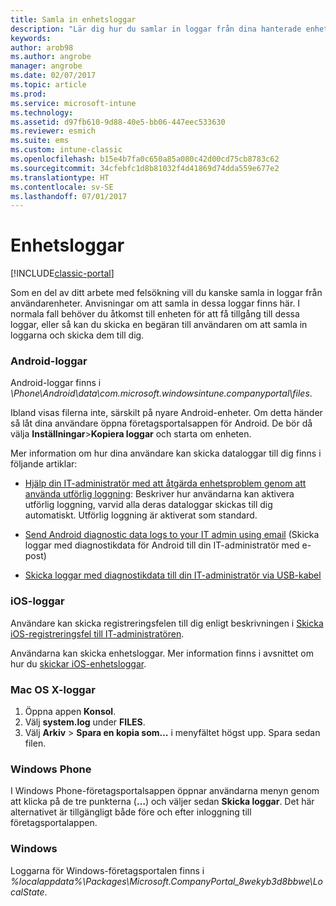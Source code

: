```yaml
---
title: Samla in enhetsloggar
description: "Lär dig hur du samlar in loggar från dina hanterade enheter."
keywords: 
author: arob98
ms.author: angrobe
manager: angrobe
ms.date: 02/07/2017
ms.topic: article
ms.prod: 
ms.service: microsoft-intune
ms.technology: 
ms.assetid: d97fb610-9d88-40e5-bb06-447eec533630
ms.reviewer: esmich
ms.suite: ems
ms.custom: intune-classic
ms.openlocfilehash: b15e4b7fa0c650a85a080c42d00cd75cb8783c62
ms.sourcegitcommit: 34cfebfc1d8b81032f4d41869d74dda559e677e2
ms.translationtype: HT
ms.contentlocale: sv-SE
ms.lasthandoff: 07/01/2017
---
```

# <a name="device-logs"></a>Enhetsloggar

[!INCLUDE[classic-portal](../includes/classic-portal.md)]

Som en del av ditt arbete med felsökning vill du kanske samla in loggar från användarenheter. Anvisningar om att samla in dessa loggar finns här. I normala fall behöver du åtkomst till enheten för att få tillgång till dessa loggar, eller så kan du skicka en begäran till användaren om att samla in loggarna och skicka dem till dig.

### <a name="android-logs"></a>Android-loggar
Android-loggar finns i *<Android Device>\Phone\Android\data\com.microsoft.windowsintune.companyportal\files*.

Ibland visas filerna inte, särskilt på nyare Android-enheter. Om detta händer så låt dina användare öppna företagsportalsappen för Android. De bör då välja **Inställningar**>**Kopiera loggar** och starta om enheten.

Mer information om hur dina användare kan skicka dataloggar till dig finns i följande artiklar:

- [Hjälp din IT-administratör med att åtgärda enhetsproblem genom att använda utförlig loggning](/intune-user-help/use-verbose-logging-to-help-your-it-administrator-fix-device-issues-android): Beskriver hur användarna kan aktivera utförlig loggning, varvid alla deras dataloggar skickas till dig automatiskt. Utförlig loggning är aktiverat som standard.

- [Send Android diagnostic data logs to your IT admin using email](/intune-user-help/send-logs-to-your-it-admin-by-email-android) (Skicka loggar med diagnostikdata för Android till din IT-administratör med e-post)

- [Skicka loggar med diagnostikdata till din IT-administratör via USB-kabel](/intune-user-help/send-diagnostic-data-logs-to-your-it-administrator-using-a-usb-cable-android)

### <a name="ios-logs"></a>iOS-loggar

Användare kan skicka registreringsfelen till dig enligt beskrivningen i [Skicka iOS-registreringsfel till IT-administratören](/intune-user-help/send-errors-to-your-it-admin-ios).

Användarna kan skicka enhetsloggar. Mer information finns i avsnittet om hur du [skickar iOS-enhetsloggar](/intune-user-help/send-logs-to-microsoft-ios).

### <a name="mac-os-x-logs"></a>Mac OS X-loggar

1. Öppna appen **Konsol**.
2. Välj **system.log** under **FILES**.
3. Välj **Arkiv** > **Spara en kopia som…** i menyfältet högst upp. Spara sedan filen.

### <a name="windows-phone"></a>Windows Phone

I Windows Phone-företagsportalsappen öppnar användarna menyn genom att klicka på de tre punkterna (**…**) och väljer sedan **Skicka loggar**. Det här alternativet är tillgängligt både före och efter inloggning till företagsportalappen.

### <a name="windows"></a>Windows

Loggarna för Windows-företagsportalen finns i *%localappdata%\Packages\Microsoft.CompanyPortal_8wekyb3d8bbwe\LocalState*.
